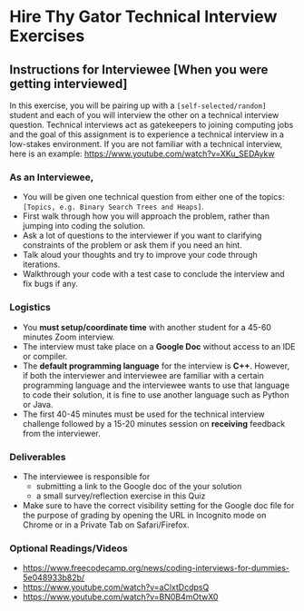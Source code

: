 # Hire Thy Gator Technical Interview Exercises

## Instructions for Interviewee [When you were getting interviewed] 

In this exercise, you will be pairing up with a `[self-selected/random]` student and each of you will interview the other on a technical interview question. Technical interviews act as gatekeepers to joining computing jobs and the goal of this assignment is to experience a technical interview in a low-stakes environment. If you are not familiar with a technical interview, here is an example: https://www.youtube.com/watch?v=XKu_SEDAykw


### As an Interviewee, 
- You will be given one technical question from either one of the topics: `[Topics, e.g. Binary Search Trees and Heaps]`.  
- First walk through how you will approach the problem, rather than jumping into coding the solution.
- Ask a lot of questions to the interviewer if you want to clarifying constraints of the problem or ask them if you need an hint.
- Talk aloud your thoughts and try to improve your code through iterations.
- Walkthrough your code with a test case to conclude the interview and fix bugs if any.

### Logistics
- You **must setup/coordinate time** with another student for a 45-60 minutes Zoom interview.
- The interview must take place on a **Google Doc** without access to an IDE or compiler. 
- The **default programming language** for the interview is **C++**. However, if both the interviewer and interviewee are familiar with a certain programming language and the interviewee wants to use that language to code their solution, it is fine to use another language such as Python or Java.
- The first 40-45 minutes must be used for the technical interview challenge followed by a 15-20 minutes session on **receiving** feedback from the interviewer. 

### Deliverables
- The interviewee is responsible for 
    - submitting a link to the Google doc of the your solution 
    - a small survey/reflection exercise in this Quiz 
- Make sure to have the correct visibility setting for the Google doc file for the purpose of grading by opening the URL in Incognito mode on Chrome or in a Private Tab on Safari/Firefox.

### Optional Readings/Videos
- https://www.freecodecamp.org/news/coding-interviews-for-dummies-5e048933b82b/
- https://www.youtube.com/watch?v=aClxtDcdpsQ
- https://www.youtube.com/watch?v=BN0B4mOtwX0 
